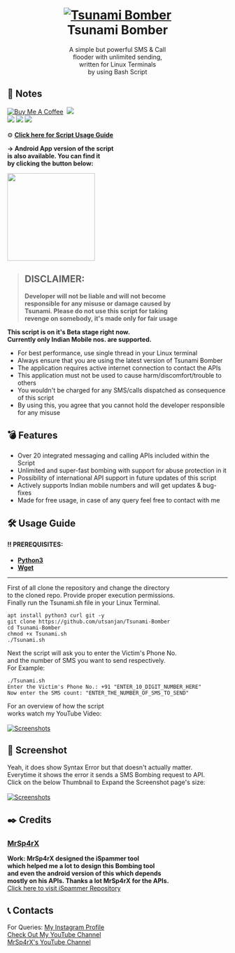 <h1 align="center">
  <br>
  <a href="https://github.com/utsanjan/Tsunami-Bomber">
  <img src="https://lh3.googleusercontent.com/-B7t6k6KbV2Y/YJRP6aDUcFI/AAAAAAAAgtE/9fnBeyq5whEXRcuVVFEq6BgJdBrcVJBCQCLcBGAsYHQ/s16000/splash.png"
  alt="Tsunami Bomber">
  </a><br>
  Tsunami Bomber
  <br>
</h1>
 
<p align="center">A simple but powerful SMS & Call
<br>flooder with unlimited sending,
<br>written for Linux Terminals<br>by using Bash Script</p>

## 📝 Notes
[![Buy Me A Coffee](https://img.shields.io/badge/Buy_Me_A_Coffee-FFDD00?style=flat&logo=buy-me-a-coffee&logoColor=black)](https://www.buymeacoffee.com/utsanjan)‎ ‎
[![](https://dcbadge.limes.pink/api/server/uavTPkr?style=plastic)](https://discord.gg/bvzTHWnD3n)‎ ‎ <br>
[![](https://img.shields.io/github/languages/count/utsanjan/Tsunami-Bomber?style=plastic)](https://github.com/utsanjan/Tsunami-Bomber/search?l=shell)‎ ‎
[![](https://img.shields.io/github/license/utsanjan/Tsunami-Bomber?logoColor=red&style=plastic)](https://github.com/utsanjan/Tsunami-Bomber/blob/main/LICENSE)‎ ‎
[![](https://img.shields.io/github/languages/top/utsanjan/Tsunami-Bomber?color=light%20green&style=plastic)](https://github.com/utsanjan/Tsunami-Bomber)‎ ‎ <br><br>
⚙ **[Click here for Script Usage Guide](#%EF%B8%8F-usage-guide)** <br>

**→ Android App version of the script<br>
is also available. You can find it<br>
by clicking the button below:**<br>

<a href="https://github.com/utsanjan/Tsunami-Bomber-Android"><img src="https://bit.ly/3M10W2o" width="200" height="auto"></a>

> ## DISCLAIMER:
> **Developer will not be liable and will not become<br>
responsible for any misuse or damage caused by<br>
Tsunami. Please do not use this script for taking<br>
revenge on somebody, it's made only for fair usage**

**This script is on it's Beta stage right now.<br>
Currently only Indian Mobile nos. are supported.**

- For best performance, use single thread in your Linux terminal
- Always ensure that you are using the latest version of Tsunami Bomber
- The application requires active internet connection to contact the APIs
- This application must not be used to cause harm/discomfort/trouble to others
- You wouldn't be charged for any SMS/calls dispatched as consequence of this script
- By using this, you agree that you cannot hold the developer responsible for any misuse

## 💣 Features
- Over 20 integrated messaging and calling APIs included within the Script
- Unlimited and super-fast bombing with support for abuse protection in it
- Possibility of international API support in future updates of this script
- Actively supports Indian mobile numbers and will get updates & bug-fixes
- Made for free usage, in case of any query feel free to contact with me

## 🛠️ Usage Guide

#### ‼️ PREREQUISITES: <br>
- [**Python3**](https://www.python.org)
- [**Wget**](https://www.gnu.org/software/wget)<br>
---
First of all clone the repository and change the directory<br>
to the cloned repo. Provide proper execution permissions.<br>
Finally run the Tsunami.sh file in your Linux Terminal.<br>

```
apt install python3 curl git -y
git clone https://github.com/utsanjan/Tsunami-Bomber
cd Tsunami-Bomber
chmod +x Tsunami.sh
./Tsunami.sh
```
Next the script will ask you to enter the Victim's Phone No.<br>
and the number of SMS you want to send respectively.
<br>For Example:<br>

```
./Tsunami.sh
Enter the Victim's Phone No.: +91 "ENTER_10_DIGIT_NUMBER_HERE"
Now enter the SMS count: "ENTER_THE_NUMBER_OF_SMS_TO_SEND"
```
For an overview of how the script<br>
works watch my YouTube Video:<br><br>
<a href="https://www.youtube.com/watch?v=YCV0tsNLoFY"><img alt="Screenshots" title="Screenshots" src="https://1.bp.blogspot.com/-fUsNpr6iiMA/YH-5Z2WZW6I/AAAAAAAAfWQ/fwcyrPr1Hycob5AJyUE1i4PbKxZDTkHdgCLcBGAsYHQ/w320-h181/Tsunami.png"/></a>

## 📸 Screenshot
Yeah, it does show Syntax Error but that doesn't actually matter.<br>
Everytime it shows the error it sends a SMS Bombing request to API.<br>
Click on the below Thumbnail to Expand the Screenshot page's size: <br><br>
<a href="https://lh3.googleusercontent.com/-8DV2Hi6oTZU/YMKsFrMg9SI/AAAAAAAAh-E/UH51RHgps4Ad4Zn1HtZbjFf-VEEsO2gIQCLcBGAsYHQ/s16000/Tsunami.jpg" target="_blank"><img alt="Screenshots" title="Screenshots" src="https://lh3.googleusercontent.com/-yIspP0o2vn4/YMKrRIvEU1I/AAAAAAAAh94/QZaLCeg717MMDkx7tkiVf0OVKiWTU-msgCLcBGAsYHQ/w400-h338/download.png"/></a>

## ✒️ Credits 
### [MrSp4rX](https://github.com/MrSp4rX)<br>
**Work: MrSp4rX designed the iSpammer tool<br>
which helped me a lot to design this Bombing tool<br>
and even the android version of this which depends<br>
mostly on his APIs. Thanks a lot MrSp4rX for the APIs.** <br>
[Click here to visit iSpammer Repository](https://github.com/MrSp4rX/iSpammer)

## 📞 Contacts
For Queries: [My Instagram Profile](https://www.instagram.com/utsanjan/)  <br>
[Check Out My YouTube Channel](https://www.youtube.com/DopeSatan) <br>
[MrSp4rX's YouTube Channel](https://www.youtube.com/c/D4rkH4cker5)
